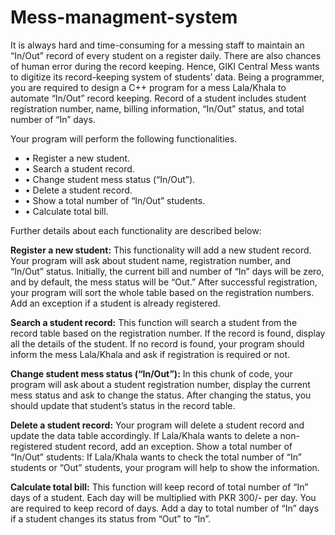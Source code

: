 # Mess-managment-system
It is always hard and time-consuming for a messing staff to maintain an
“In/Out” record of every student on a register daily. There are also chances of human error during
the record keeping. Hence, GIKI Central Mess wants to digitize its record-keeping system of
students’ data. Being a programmer, you are required to design a C++ program for a mess
Lala/Khala to automate “In/Out” record keeping. Record of a student includes student
registration number, name, billing information, “In/Out” status, and total number of “In” days.

Your program will perform the following functionalities.
- • Register a new student.
- • Search a student record.
- • Change student mess status (“In/Out”).
- • Delete a student record.
- • Show a total number of “In/Out” students.
- • Calculate total bill.

Further details about each functionality are described below:

**Register a new student:** This functionality will add a new student record. Your program will ask
about student name, registration number, and “In/Out” status. Initially, the current bill and
number of “In” days will be zero, and by default, the mess status will be “Out.” After successful
registration, your program will sort the whole table based on the registration numbers. Add an
exception if a student is already registered.

**Search a student record:** This function will search a student from the record table based on the
registration number. If the record is found, display all the details of the student. If no record is
found, your program should inform the mess Lala/Khala and ask if registration is required or not.

**Change student mess status (“In/Out”):** In this chunk of code, your program will ask about a
student registration number, display the current mess status and ask to change the status. After
changing the status, you should update that student’s status in the record table.

**Delete a student record:** Your program will delete a student record and update the data table
accordingly. If Lala/Khala wants to delete a non-registered student record, add an exception.
Show a total number of “In/Out” students: If Lala/Khala wants to check the total number of “In”
students or “Out” students, your program will help to show the information.

**Calculate total bill:** This function will keep record of total number of “In” days of a student. Each
day will be multiplied with PKR 300/- per day. You are required to keep record of days. Add a day
to total number of “In” days if a student changes its status from “Out” to “In”.
